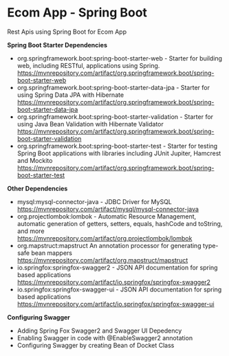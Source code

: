 # Ecom App - Spring Boot
Rest Apis using Spring Boot for Ecom App

<b>Spring Boot Starter Dependencies</b>
- org.springframework.boot:spring-boot-starter-web - Starter for building web, including RESTful, applications using Spring.</br>
https://mvnrepository.com/artifact/org.springframework.boot/spring-boot-starter-web
- org.springframework.boot:spring-boot-starter-data-jpa - Starter for using Spring Data JPA with Hibernate</br>
https://mvnrepository.com/artifact/org.springframework.boot/spring-boot-starter-data-jpa
- org.springframework.boot:spring-boot-starter-validation - Starter for using Java Bean Validation with Hibernate Validator</br>
https://mvnrepository.com/artifact/org.springframework.boot/spring-boot-starter-validation
- org.springframework.boot:spring-boot-starter-test - Starter for testing Spring Boot applications with libraries including JUnit Jupiter, Hamcrest and Mockito</br>
https://mvnrepository.com/artifact/org.springframework.boot/spring-boot-starter-test

<b>Other Dependencies</b>
- mysql:mysql-connector-java - JDBC Driver for MySQL</br>
https://mvnrepository.com/artifact/mysql/mysql-connector-java
- org.projectlombok:lombok - Automatic Resource Management, automatic generation of getters, setters, equals, hashCode and toString, and more</br>
https://mvnrepository.com/artifact/org.projectlombok/lombok
- org.mapstruct:mapstruct An annotation processor for generating type-safe bean mappers
https://mvnrepository.com/artifact/org.mapstruct/mapstruct
- io.springfox:springfox-swagger2 - JSON API documentation for spring based applications
https://mvnrepository.com/artifact/io.springfox/springfox-swagger2
- io.springfox:springfox-swagger-ui - JSON API documentation for spring based applications
https://mvnrepository.com/artifact/io.springfox/springfox-swagger-ui

<b>Configuring Swagger</b>
- Adding Spring Fox Swagger2 and Swagger UI Depedency
- Enabling Swagger in code with @EnableSwagger2 annotation
- Configuring Swagger by creating Bean of Docket Class
